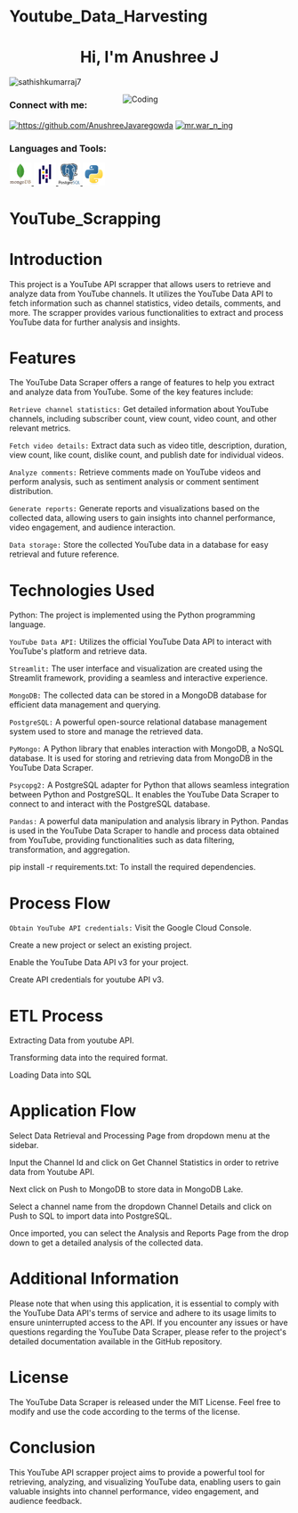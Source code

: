 # Youtube_Data_Harvesting
<h1 align="center">Hi, I'm Anushree J</h1>
<p align="left"> <img src="https://komarev.com/ghpvc/?username=tirumal024&label=Profile%20views&color=0e75b6&style=flat" alt="sathishkumarraj7" /> </p>
<img align="right" alt="Coding" width="300" src="https://camo.githubusercontent.com/c1dcb74cc1c1835b1d716f5051499a2814c683c806b15f04b0eba492863703e9/68747470733a2f2f63646e2e6472696262626c652e636f6d2f75736572732f3733303730332f73637265656e73686f74732f363538313234332f6176656e746f2e676966">

<h3 align="left">Connect with me:</h3>
<p align="left">
<a href="https://www.linkedin.com/in/anushree-javaregowda" target="blank"><img align="center" src="https://raw.githubusercontent.com/rahuldkjain/github-profile-readme-generator/master/src/images/icons/Social/linked-in-alt.svg" alt="https://github.com/AnushreeJavaregowda" height="30" width="40" /></a>
<a href="?hl=en" target="blank"><img align="center" src="https://raw.githubusercontent.com/rahuldkjain/github-profile-readme-generator/master/src/images/icons/Social/instagram.svg" alt="mr.war_n_ing" height="30" width="40" /></a>
</p>

<h3 align="left">Languages and Tools:</h3>
<p align="left"> <a href="https://www.mongodb.com/" target="_blank" rel="noreferrer"> <img src="https://raw.githubusercontent.com/devicons/devicon/master/icons/mongodb/mongodb-original-wordmark.svg" alt="mongodb" width="40" height="40"/> </a> <a href="https://pandas.pydata.org/" target="_blank" rel="noreferrer"> <img src="https://raw.githubusercontent.com/devicons/devicon/2ae2a900d2f041da66e950e4d48052658d850630/icons/pandas/pandas-original.svg" alt="pandas" width="40" height="40"/> </a> <a href="https://www.postgresql.org" target="_blank" rel="noreferrer"> <img src="https://raw.githubusercontent.com/devicons/devicon/master/icons/postgresql/postgresql-original-wordmark.svg" alt="postgresql" width="40" height="40"/> </a> <a href="https://www.python.org" target="_blank" rel="noreferrer"> <img src="https://raw.githubusercontent.com/devicons/devicon/master/icons/python/python-original.svg" alt="python" width="40" height="40"/> </a> </p>

# YouTube_Scrapping
# Introduction
This project is a YouTube API scrapper that allows users to retrieve and analyze data from YouTube channels. It utilizes the YouTube Data API to fetch information such as channel statistics, video details, comments, and more. The scrapper provides various functionalities to extract and process YouTube data for further analysis and insights.

# Features
The YouTube Data Scraper offers a range of features to help you extract and analyze data from YouTube. Some of the key features include:

`Retrieve channel statistics:` Get detailed information about YouTube channels, including subscriber count, view count, video count, and other relevant metrics.

`Fetch video details:` Extract data such as video title, description, duration, view count, like count, dislike count, and publish date for individual videos.

`Analyze comments:` Retrieve comments made on YouTube videos and perform analysis, such as sentiment analysis or comment sentiment distribution.

`Generate reports:` Generate reports and visualizations based on the collected data, allowing users to gain insights into channel performance, video engagement, and audience interaction.

`Data storage:` Store the collected YouTube data in a database for easy retrieval and future reference.

# Technologies Used
Python: The project is implemented using the Python programming language.

`YouTube Data API:` Utilizes the official YouTube Data API to interact with YouTube's platform and retrieve data.

`Streamlit:` The user interface and visualization are created using the Streamlit framework, providing a seamless and interactive experience.

`MongoDB:` The collected data can be stored in a MongoDB database for efficient data management and querying.

`PostgreSQL:` A powerful open-source relational database management system used to store and manage the retrieved data.

`PyMongo:` A Python library that enables interaction with MongoDB, a NoSQL database. It is used for storing and retrieving data from MongoDB in the YouTube Data Scraper.

`Psycopg2:` A PostgreSQL adapter for Python that allows seamless integration between Python and PostgreSQL. It enables the YouTube Data Scraper to connect to and interact with the PostgreSQL database.

`Pandas:` A powerful data manipulation and analysis library in Python. Pandas is used in the YouTube Data Scraper to handle and process data obtained from YouTube, providing functionalities such as data filtering, transformation, and aggregation.

pip install -r requirements.txt: To install the required dependencies.

# Process Flow
`Obtain YouTube API credentials:` Visit the Google Cloud Console.

Create a new project or select an existing project.

Enable the YouTube Data API v3 for your project.

Create API credentials for youtube API v3.

# ETL Process
Extracting Data from youtube API.

Transforming data into the required format.

Loading Data into SQL

# Application Flow
Select Data Retrieval and Processing Page from dropdown menu at the sidebar.

Input the Channel Id and click on Get Channel Statistics in order to retrive data from Youtube API.

Next click on Push to MongoDB to store data in MongoDB Lake.

Select a channel name from the dropdown Channel Details and click on Push to SQL to import data into PostgreSQL.

Once imported, you can select the Analysis and Reports Page from the drop down to get a detailed analysis of the collected data.

# Additional Information
Please note that when using this application, it is essential to comply with the YouTube Data API's terms of service and adhere to its usage limits to ensure uninterrupted access to the API. If you encounter any issues or have questions regarding the YouTube Data Scraper, please refer to the project's detailed documentation available in the GitHub repository.

# License
The YouTube Data Scraper is released under the MIT License. Feel free to modify and use the code according to the terms of the license.

# Conclusion
This YouTube API scrapper project aims to provide a powerful tool for retrieving, analyzing, and visualizing YouTube data, enabling users to gain valuable insights into channel performance, video engagement, and audience feedback.
